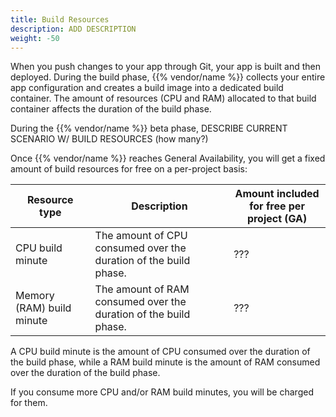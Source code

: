 ```yaml
---
title: Build Resources
description: ADD DESCRIPTION
weight: -50
---
```


When you push changes to your app through Git, your app is built and then deployed.
During the build phase, {{% vendor/name %}} collects your entire app configuration and creates a build image into a dedicated build container.
The amount of resources (CPU and RAM) allocated to that build container affects the duration of the build phase.

During the {{% vendor/name %}} beta phase, DESCRIBE CURRENT SCENARIO W/ BUILD RESOURCES (how many?)

Once {{% vendor/name %}} reaches General Availability,
you will get a fixed amount of build resources for free on a per-project basis:

| Resource type             | Description                                                      | Amount included for free per project (GA)|
|---------------------------|------------------------------------------------------------------|----------------------------------------- |
| CPU build minute          | The amount of CPU consumed over the duration of the build phase. | ???                                      |
| Memory (RAM) build minute | The amount of RAM consumed over the duration of the build phase. | ???                                      |

A CPU build minute is the amount of CPU consumed over the duration of the build phase,
while a RAM build minute is the amount of RAM consumed over the duration of the build phase.

If you consume more CPU and/or RAM build minutes, you will be charged for them.
